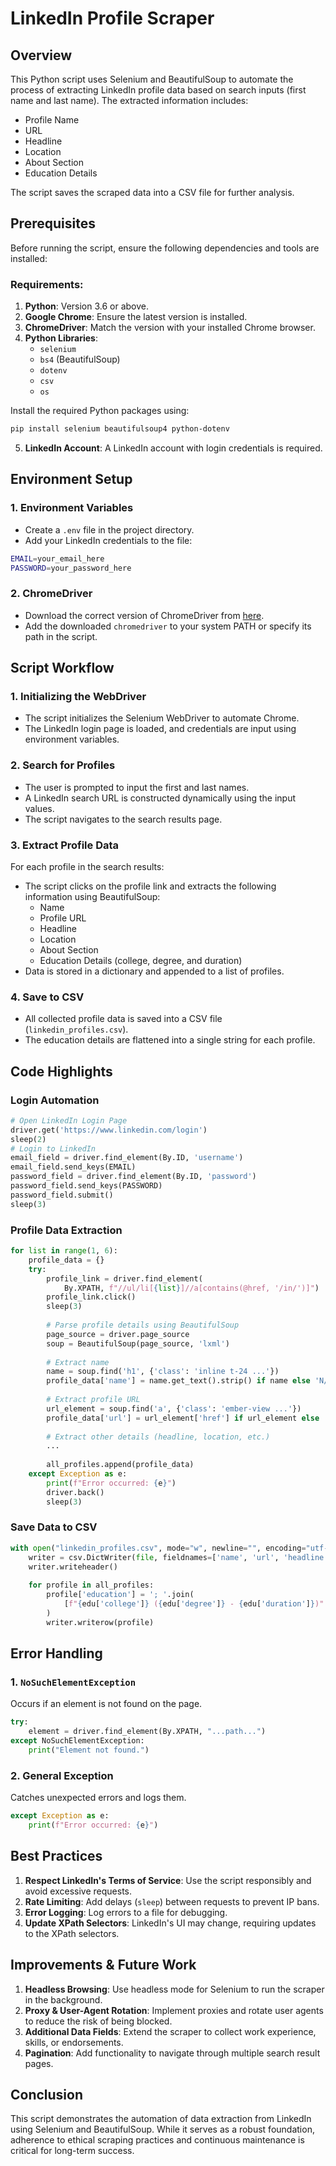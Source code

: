 # LinkedIn Profile Scraper

## Overview
This Python script uses Selenium and BeautifulSoup to automate the process of extracting LinkedIn profile data based on search inputs (first name and last name). The extracted information includes:
- Profile Name
- URL
- Headline
- Location
- About Section
- Education Details

The script saves the scraped data into a CSV file for further analysis.

## Prerequisites
Before running the script, ensure the following dependencies and tools are installed:

### Requirements:
1. **Python**: Version 3.6 or above.
2. **Google Chrome**: Ensure the latest version is installed.
3. **ChromeDriver**: Match the version with your installed Chrome browser.
4. **Python Libraries**:
   - `selenium`
   - `bs4` (BeautifulSoup)
   - `dotenv`
   - `csv`
   - `os`

Install the required Python packages using:
```sh
pip install selenium beautifulsoup4 python-dotenv
```

5. **LinkedIn Account**: A LinkedIn account with login credentials is required.

## Environment Setup
### 1. Environment Variables
- Create a `.env` file in the project directory.
- Add your LinkedIn credentials to the file:

```sh
EMAIL=your_email_here
PASSWORD=your_password_here
```

### 2. ChromeDriver
- Download the correct version of ChromeDriver from [here](https://sites.google.com/chromium.org/driver/).
- Add the downloaded `chromedriver` to your system PATH or specify its path in the script.

## Script Workflow
### 1. Initializing the WebDriver
- The script initializes the Selenium WebDriver to automate Chrome.
- The LinkedIn login page is loaded, and credentials are input using environment variables.

### 2. Search for Profiles
- The user is prompted to input the first and last names.
- A LinkedIn search URL is constructed dynamically using the input values.
- The script navigates to the search results page.

### 3. Extract Profile Data
For each profile in the search results:
- The script clicks on the profile link and extracts the following information using BeautifulSoup:
  - Name
  - Profile URL
  - Headline
  - Location
  - About Section
  - Education Details (college, degree, and duration)
- Data is stored in a dictionary and appended to a list of profiles.

### 4. Save to CSV
- All collected profile data is saved into a CSV file (`linkedin_profiles.csv`).
- The education details are flattened into a single string for each profile.

## Code Highlights
### Login Automation
```python
# Open LinkedIn Login Page
driver.get('https://www.linkedin.com/login')
sleep(2)
# Login to LinkedIn
email_field = driver.find_element(By.ID, 'username')
email_field.send_keys(EMAIL)
password_field = driver.find_element(By.ID, 'password')
password_field.send_keys(PASSWORD)
password_field.submit()
sleep(3)
```

### Profile Data Extraction
```python
for list in range(1, 6):
    profile_data = {}
    try:
        profile_link = driver.find_element(
            By.XPATH, f"//ul/li[{list}]//a[contains(@href, '/in/')]")
        profile_link.click()
        sleep(3)
        
        # Parse profile details using BeautifulSoup
        page_source = driver.page_source
        soup = BeautifulSoup(page_source, 'lxml')
        
        # Extract name
        name = soup.find('h1', {'class': 'inline t-24 ...'})
        profile_data['name'] = name.get_text().strip() if name else 'N/A'
        
        # Extract profile URL
        url_element = soup.find('a', {'class': 'ember-view ...'})
        profile_data['url'] = url_element['href'] if url_element else 'N/A'
        
        # Extract other details (headline, location, etc.)
        ...
        
        all_profiles.append(profile_data)
    except Exception as e:
        print(f"Error occurred: {e}")
        driver.back()
        sleep(3)
```

### Save Data to CSV
```python
with open("linkedin_profiles.csv", mode="w", newline="", encoding="utf-8") as file:
    writer = csv.DictWriter(file, fieldnames=['name', 'url', 'headline', 'location', 'about', 'education'])
    writer.writeheader()
    
    for profile in all_profiles:
        profile['education'] = '; '.join(
            [f"{edu['college']} ({edu['degree']} - {edu['duration']})" for edu in profile['education']]
        )
        writer.writerow(profile)
```

## Error Handling
### 1. `NoSuchElementException`
Occurs if an element is not found on the page.
```python
try:
    element = driver.find_element(By.XPATH, "...path...")
except NoSuchElementException:
    print("Element not found.")
```

### 2. General Exception
Catches unexpected errors and logs them.
```python
except Exception as e:
    print(f"Error occurred: {e}")
```

## Best Practices
1. **Respect LinkedIn's Terms of Service**: Use the script responsibly and avoid excessive requests.
2. **Rate Limiting**: Add delays (`sleep`) between requests to prevent IP bans.
3. **Error Logging**: Log errors to a file for debugging.
4. **Update XPath Selectors**: LinkedIn's UI may change, requiring updates to the XPath selectors.

## Improvements & Future Work
1. **Headless Browsing**: Use headless mode for Selenium to run the scraper in the background.
2. **Proxy & User-Agent Rotation**: Implement proxies and rotate user agents to reduce the risk of being blocked.
3. **Additional Data Fields**: Extend the scraper to collect work experience, skills, or endorsements.
4. **Pagination**: Add functionality to navigate through multiple search result pages.

## Conclusion
This script demonstrates the automation of data extraction from LinkedIn using Selenium and BeautifulSoup. While it serves as a robust foundation, adherence to ethical scraping practices and continuous maintenance is critical for long-term success.
